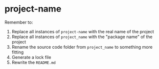 # project-name

Remember to:

1. Replace all instances of `project-name` with the real name of the project
2. Replace all instances of `project_name` with the "package name" of the project
3. Rename the source code folder from `project_name` to something more fitting
4. Generate a lock file
5. Rewrite the `README.md`
